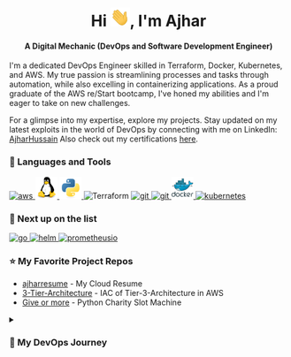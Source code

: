<div align="center">
<h1 align="center">Hi <img width="35" src="https://github.com/1999AZZAR/1999AZZAR/blob/main/resources/img/waving.gif">, I'm Ajhar</h1>
<h4 align="center">A Digital Mechanic (DevOps and Software Development Engineer)</h4>
</div>

I'm a dedicated DevOps Engineer skilled in Terraform, Docker, Kubernetes, and AWS. My true passion is streamlining processes and tasks through automation, while also excelling in containerizing applications. As a proud graduate of the AWS re/Start bootcamp, I've honed my abilities and I'm eager to take on new challenges.

For a glimpse into my expertise, explore my projects. Stay updated on my latest exploits in the world of DevOps by connecting with me on LinkedIn: [AjharHussain][linkedin] Also check out my certifications [here](https://www.credly.com/users/ajhar-hussain).

<h3 align="left"> 🧰 Languages and Tools </h3>
<p align="left"> <a href="https://aws.amazon.com" target="_blank" rel="noreferrer"> <img src="https://upload.wikimedia.org/wikipedia/commons/9/93/Amazon_Web_Services_Logo.svg" alt="aws" width="40" height="40"/> </a> <a href="https://www.linux.org/" target="_blank" rel="noreferrer"> <img src="https://raw.githubusercontent.com/devicons/devicon/master/icons/linux/linux-original.svg" alt="linux" width="40" height="40"/> </a> <a href="https://www.python.org" target="_blank" rel="noreferrer"> <img src="https://raw.githubusercontent.com/devicons/devicon/master/icons/python/python-original.svg" alt="python" width="40" height="40"/> </a> </a href="https://www.terraform.io/" target="_blank" rel="noreferrer">  <img src="https://opensenselabs.com/sites/default/files/inline-images/terraform.png" alt="Terraform" width="40" height="40" > </a> <a href="https://github.com/" target="_blank" rel="noreferrer"> <img src="https://www.svgrepo.com/show/306098/githubactions.svg" alt="git" width="40" height="40"/> </a> <a href="https://about.gitlab.com/" target="_blank" rel="noreferrer"> <img src="https://www.vectorlogo.zone/logos/gitlab/gitlab-icon.svg" alt="git" width="40" height="40"/> </a> <a href="https://www.docker.com/" target="_blank" rel="noreferrer"> <img src="https://raw.githubusercontent.com/devicons/devicon/master/icons/docker/docker-original-wordmark.svg" alt="docker" width="40" height="40"/> </a> <a href="https://kubernetes.io" target="_blank" rel="noreferrer"> <img src="https://www.vectorlogo.zone/logos/kubernetes/kubernetes-icon.svg" alt="kubernetes" width="40" height="40"/> </a> </p>

<h3 align="left"> 📃 Next up on the list </h3>
<p align="left"> </a> <a href="https://golang.org" target="_blank" rel="noreferrer"> <img src="https://www.vectorlogo.zone/logos/golang/golang-icon.svg" alt="go" width="40" height="40"/> </a> <a href="https://helm.sh/" target="_blank" rel="noreferrer"> <img src="https://www.vectorlogo.zone/logos/helmsh/helmsh-icon.svg" alt="helm" width="40" height="40"/> </a> </a> <a href="https://prometheus.io/" target="_blank" rel="noreferrer"> <img src="https://www.vectorlogo.zone/logos/prometheusio/prometheusio-icon.svg" alt="prometheusio" width="40" height="40"/> </a></p>

### ⭐️ My Favorite Project Repos
* <a href="https://github.com/Hussainajhar8/my-aws-cloud-resume">ajharresume</a> - My Cloud Resume
* <a href="https://github.com/Hussainajhar8/3-Tier-Architecture">3-Tier-Architecture</a> - IAC of Tier-3-Architecture in AWS
* <a href="https://github.com/Hussainajhar8/python-charity-slot-machine">Give or more</a> - Python Charity Slot Machine

 <details>
 <summary><h3>🗻 My DevOps Journey</h3></summary>
   My journey as a DevOps Engineer began with a fascination for Cloud tech and Automation. I got curious about the Cloud after my first year of mechanical engineering at university, and that curiosity has been my compass ever since.

During a summer break, I deepened my skills through the AWS re/Start program. There, I learned about Linux, Python, Networking, Databases, Security, CI/CD, and AWS. Alongside this, I explored Terraform and applied it to various projects.

After the bootcamp, I focused on solutions architecture. I built a serverless reminder app using AWS tools and created a 3-tier system on AWS with Terraform, automating it using GitLab CI/CD. I also dove into Docker and Kubernetes, using them in different projects.

Recently, I did a deep dive into Python building a stronger foundation in my programming skills. I also took on The Cloud Resume challenge, combining AWS, Terraform, CI/CD, and Python skills from the past year. This project showcased my progress and ability to blend different technologies.

Looking ahead, I'm driven by my commitment to keep learning and evolving in the DevOps field. Each step forward excites me as I explore new technologies and their potential.

 [linkedin]: https://www.linkedin.com/in/hussainajhar8
